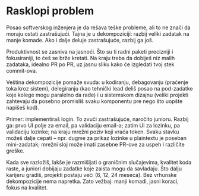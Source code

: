 # Rasklopi problem

Posao softverskog inženjera je da rešava teške probleme, ali to ne znači da moraju ostati zastrašujući. Tajna je u dekompoziciji: razbij veliki zadatak na manje komade. Ako i dalje deluje zastrašujuće, razbij ga još.

Produktivnost se zasniva na jasnoći. Što su ti radni paketi precizniji i fokusiraniji, to ćeš se brže kretati. Na kraju treba da dobiješ niz malih zadataka, idealno PR po PR, uz jasnu sliku kako će izgledati tvoj stek commit-ova.

Veština dekompozicije pomaže svuda: u kodiranju, debagovanju (praćenje toka kroz sistem), delegiranju (kao tehnički lead deliš posao na pod-zadatke koje kolege mogu paralelno da rade) i u sistemskom dizajnu (veliki projekti zahtevaju da posebno promisliš svaku komponentu pre nego što uopšte napišeš kod).

Primer: implementiraš login. To zvuči zastrašujuće, naročito junioru. Razbij ga: prvo UI polje za email, pa validaciju email-a; zatim UI za lozinku, pa validaciju lozinke; na kraju mrežni poziv koji vraća token. Svaku stavku možeš dalje cepati – npr. dugme za prikaz lozinke u plaintextu je poseban mini-zadatak; mrežni sloj može imati zasebne PR-ove za uspeh i različite greške.

Kada sve razložiš, lakše je razmišljati o graničnim slučajevima, kvalitet koda raste, a juniori dobijaju zadatke koje zaista mogu da savladaju. Što dalju karijeru gradiš, projekti postaju veći (6, 12, 24 meseca). Bez vrhunske dekompozicije nema napretka. Zato vežbaj: manji komadi, jasni koraci, fokus na kvalitet.
